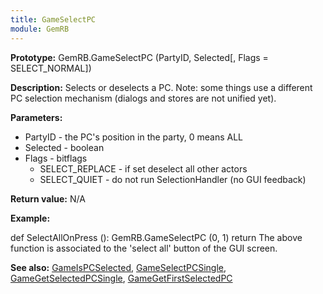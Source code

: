 ```yaml
---
title: GameSelectPC
module: GemRB
---
```


**Prototype:** GemRB.GameSelectPC (PartyID, Selected[, Flags = SELECT_NORMAL])

**Description:** Selects or deselects a PC. Note: some things use a 
different PC selection mechanism (dialogs and stores are not unified yet).

**Parameters:**
  * PartyID - the PC's position in the party, 0 means ALL
  * Selected - boolean
  * Flags - bitflags
    * SELECT_REPLACE - if set deselect all other actors
    * SELECT_QUIET - do not run SelectionHandler (no GUI feedback)

**Return value:** N/A

**Example:**

def SelectAllOnPress ():
    GemRB.GameSelectPC (0, 1)
    return
The above function is associated to the 'select all' button of the GUI screen.

**See also:** [GameIsPCSelected](GameIsPCSelected.md), [GameSelectPCSingle](GameSelectPCSingle.md), [GameGetSelectedPCSingle](GameGetSelectedPCSingle.md), [GameGetFirstSelectedPC](GameGetFirstSelectedPC.md)
